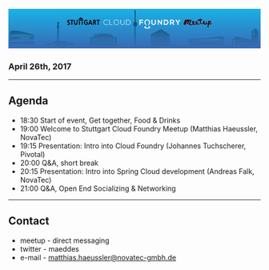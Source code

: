 ![Logo](img/SCFM_960.png)

### April 26th, 2017

---

## Agenda

- 18:30 Start of event, Get together, Food & Drinks
- 19:00 Welcome to Stuttgart Cloud Foundry Meetup (Matthias Haeussler, NovaTec)
- 19:15 Presentation: Intro into Cloud Foundry (Johannes Tuchscherer, Pivotal) 
- 20:00 Q&A, short break
- 20:15 Presentation: Intro into Spring Cloud development (Andreas Falk, NovaTec)
- 21:00 Q&A, Open End Socializing & Networking

---

## Contact

* meetup - direct messaging
* twitter - maeddes
* e-mail - matthias.haeussler@novatec-gmbh.de
